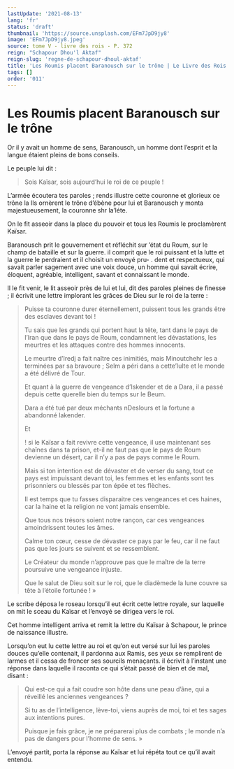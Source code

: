```yaml
---
lastUpdate: '2021-08-13'
lang: 'fr'
status: 'draft'
thumbnail: 'https://source.unsplash.com/EFm7JpD9jy8'
image: 'EFm7JpD9jy8.jpeg'
source: tome V - livre des rois - P. 372
reign: "Schapour Dhou'l Aktaf"
reign-slug: 'regne-de-schapour-dhoul-aktaf'
title: 'Les Roumis placent Baranousch sur le trône | Le Livre des Rois | Shâhnâmeh'
tags: []
order: '011'
---
```


<!-- LTeX: language=fr -->

# Les Roumis placent Baranousch sur le trône

Or il y avait un homme de sens, Baranousch, un homme dont l’esprit et la langue étaient pleins de bons conseils.

Le peuple lui dit :

> Sois Kaïsar, sois aujourd’hui le roi de ce peuple !

L’armée écoutera tes paroles ; rends illustre cette couronne et glorieux ce trône la Ils ornèrent le trône d’ébène pour lui et Baranousch y monta majestueusement, la couronne shr la’léte.

On le fit asseoir dans la place du pouvoir et tous les Roumis le proclamèrent Kaïsar.

Baranousch prit le gouvernement et réfléchit sur ’état du Roum, sur le champ de bataille et sur la guerre. il comprit que le roi puissant et la lutte et la guerre le perdraient et il choisit un envoyé pru-
. dent et respectueux, qui savait parler sagement avec une voix douce, un homme qui savait écrire, éloquent, agréable, intelligent, savant et connaissant le monde.

Il le fit venir, le lit asseoir près de lui et lui, dit des paroles pleines de finesse ; il écrivit une lettre implorant les grâces de Dieu sur le roi de la terre :

> Puisse ta couronne durer éternellement, puissent tous les grands être des esclaves devant toi !
>
> Tu sais que les grands qui portent haut la tête, tant dans le pays de l’Iran que dans le pays de Roum, condamnent les dévastations, les meurtres et les attaques contre des hommes innocents.
>
> Le meurtre d’Iredj a fait naître ces inimitiés, mais Minoutchehr les a terminées par sa bravoure ; Selm a péri dans a cette’lulte et le monde a été délivré de Tour.
>
> Et quant à la guerre de vengeance d’Iskender et de a Dara, il a passé depuis cette querelle bien du temps sur le Beum.
>
> Dara a été tué par deux méchants nDeslours et la fortune a abandonné lakender.
>
> Et
>
> !
si le Kaïsar a fait revivre cette vengeance, il use maintenant ses chaînes dans ta prison, et-il ne faut pas que le pays de Roum devienne un désert, car il n’y a pas de pays comme le Roum.
>
> Mais si ton intention est de dévaster et de verser du sang, tout ce pays est impuissant devant toi, les femmes et les enfants sont tes prisonniers ou blessés par ton épée et tes flèches.
>
> Il est temps que tu fasses disparaitre ces vengeances et ces haines, car la haine et la religion ne vont jamais ensemble.
>
> Que tous nos trésors soient notre rançon, car ces vengeances amoindrissent toutes les âmes.
>
> Calme ton cœur, cesse de dévaster ce pays par le feu, car il ne faut pas que les jours se suivent et se ressemblent.
>
> Le Créateur du monde n’approuve pas que le maître de la terre poursuive une vengeance injuste.
>
> Que le salut de Dieu soit sur le roi, que le diadèmede la lune couvre sa tête à l’étoile fortunée ! »

Le scribe déposa le roseau lorsqu’il eut écrit cette lettre royale, sur laquelle on mit le sceau du Kaïsar et l’envoyé se dirigea vers le roi.

Cet homme intelligent arriva et remit la lettre du Kaïsar à Schapour, le prince de naissance illustre.

Lorsqu’on eut lu cette lettre au roi et qu’on eut versé sur lui les paroles douces qu’elle contenait, il pardonna aux Ramis, ses yeux se remplirent de larmes et il cessa de froncer ses sourcils menaçants. il écrivit à l’instant une réponse dans laquelle il raconta ce qui s’était passé de bien et de mal, disant :

> Qui est-ce qui a fait coudre son hôte dans une peau d’âne, qui a réveillé les anciennes vengeances ?
>
> Si tu as de l’intelligence, lève-toi, viens auprès de moi, toi et tes sages aux intentions pures.
>
> Puisque je fais grâce, je ne préparerai plus de combats ; le monde n’a pas de dangers pour l’homme de sens. »

L’envoyé partit, porta la réponse au Kaïsar et lui répéta tout ce qu’il avait entendu.
